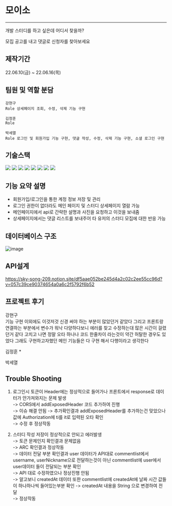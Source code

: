 # 모이소
---
개발 스터디를 하고 싶은데 어디서 찾을까?

모집 공고를 내고 댓글로 신청자를 찾아보세요

## 제작기간 
22.06.10(금) ~ 22.06.16(목)


## 팀원 및 역할 분담
```
강현구
Role 상세페이지 조회, 수정, 삭제 기능 구현 
```
```
김정훈
Role 
```
```
박세열
Role 로그인 및 회원가입 기능 구현, 댓글 작성, 수정, 삭제 기능 구현, 소셜 로그인 구현
```

## 기술스택

<img src="https://img.shields.io/badge/java-007396?style=for-the-badge&logo=java&logoColor=white"> <img src="https://img.shields.io/badge/spring-6DB33F?style=for-the-badge&logo=spring&logoColor=white">
<img src="https://img.shields.io/badge/springboot-6DB33F?style=for-the-badge&logo=springboot&logoColor=white">
<img src="https://img.shields.io/badge/amazonaws-232F3E?style=for-the-badge&logo=amazonaws&logoColor=white">
<img src="https://img.shields.io/badge/gradle-02303A?style=for-the-badge&logo=gradle&logoColor=white">
<img src="https://img.shields.io/badge/git-F05032?style=for-the-badge&logo=git&logoColor=white">
<img src="https://img.shields.io/badge/apache tomcat-F8DC75?style=for-the-badge&logo=apachetomcat&logoColor=white">
<img src="https://img.shields.io/badge/mysql-4479A1?style=for-the-badge&logo=mysql&logoColor=white">


## 기능 요약 설명
* 회원가입/로그인을 통한 계정 정보 저장 및 관리
* 로그인 권한이 없더라도 메인 페이지 및 스터디 상세페이지 열람 가능
* 메인페이지에서 api로 간략한 설명과 사진을 요청하고 이것을 보내줌
* 상세페이지에서는 댓글 리스트를 보내주어 타 유저의 스터디 모집에 대한 반응 가능

## 데이터베이스 구조

![image](https://user-images.githubusercontent.com/79959576/173970297-05580a99-8b55-4441-91b6-5fb97cb830b0.png)

## API설계 
https://sky-song-209.notion.site/df5aae052be245d4a2c02c2ee55cc96d?v=057c39ce90374654a0a6c2f5792f6b52

## 프로젝트 후기

강현구   
기능 구현 이외에도 이것저것 신경 써야 하는 부분이 많았던거 같았다 그리고 프론트랑 연결하는 부분에서 변수가 워낙 다양하다보니 에러를 찾고 수정하는대 많은 시간이 걸렸던거 같다 고치고 나면 정말 오타 하나나 코드 한줄차이 라는것이 약간 허탈한 경우도 있었다 그래도 구현하고자했던 메인 기능들은 다 구현 해서 다행이라고 생각한다

김정훈
  *

박세열
 > >


## Trouble Shooting

1. 로그인시 토큰이 Header에는 정상적으로 들어가나 프론트에서 response로 데이터가 안가져와지는 문제 발생   
 -> CORS에서 addExposedHeader 코드 추가하여 진행    
 -> 이슈 해결 안됨 -> 추가확인결과 addExposedHeader를 추가하는건 맞았으나 값에 Authorization에 ti를 it로 입력된 오타 확인    
 -> 수정 후 정상작동    
   
2. 스터디 작성 저장이 정상적으로 안되고 에러발생    
-> 토큰 문제인지 확인결과 문제없음    
-> ARC 확인결과 정상작동    
-> 데이터 전달 부분 확인결과 user 데이터가 API대로 commentlist에서 username, userNickname으로 전달하는것이 아닌 commentlist에 user에서 user데이터 들이 전달되는 부분 확인     
-> API 대로 수정하였으나 정상진행 안됨   
-> 알고보니 createdAt 데이터 또한 commentlist에 createdAt에 날짜 시간 값들이 하나하나씩 들어있는부분 확인 -> createdAt 내용을 String 으로 변경하여 전달    
-> 정상작동   

